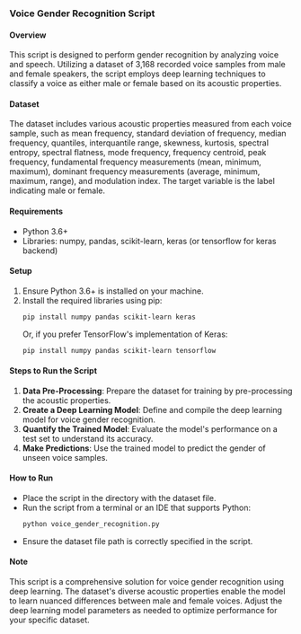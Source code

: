 ### Voice Gender Recognition Script

#### Overview
This script is designed to perform gender recognition by analyzing voice and speech. Utilizing a dataset of 3,168 recorded voice samples from male and female speakers, the script employs deep learning techniques to classify a voice as either male or female based on its acoustic properties.

#### Dataset
The dataset includes various acoustic properties measured from each voice sample, such as mean frequency, standard deviation of frequency, median frequency, quantiles, interquantile range, skewness, kurtosis, spectral entropy, spectral flatness, mode frequency, frequency centroid, peak frequency, fundamental frequency measurements (mean, minimum, maximum), dominant frequency measurements (average, minimum, maximum, range), and modulation index. The target variable is the label indicating male or female.

#### Requirements
- Python 3.6+
- Libraries: numpy, pandas, scikit-learn, keras (or tensorflow for keras backend)

#### Setup
1. Ensure Python 3.6+ is installed on your machine.
2. Install the required libraries using pip:
   ```sh
   pip install numpy pandas scikit-learn keras
   ```
   Or, if you prefer TensorFlow's implementation of Keras:
   ```sh
   pip install numpy pandas scikit-learn tensorflow
   ```

#### Steps to Run the Script
1. **Data Pre-Processing**: Prepare the dataset for training by pre-processing the acoustic properties.
2. **Create a Deep Learning Model**: Define and compile the deep learning model for voice gender recognition.
3. **Quantify the Trained Model**: Evaluate the model's performance on a test set to understand its accuracy.
4. **Make Predictions**: Use the trained model to predict the gender of unseen voice samples.

#### How to Run
- Place the script in the directory with the dataset file.
- Run the script from a terminal or an IDE that supports Python:
  ```sh
  python voice_gender_recognition.py
  ```
- Ensure the dataset file path is correctly specified in the script.

#### Note
This script is a comprehensive solution for voice gender recognition using deep learning. The dataset's diverse acoustic properties enable the model to learn nuanced differences between male and female voices. Adjust the deep learning model parameters as needed to optimize performance for your specific dataset.